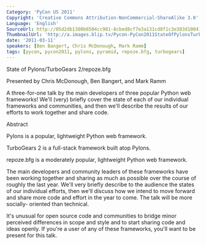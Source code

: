 ```yaml
---
Category: 'PyCon US 2011'
Copyright: 'Creative Commons Attribution-NonCommercial-ShareAlike 3.0'
Language: 'English'
SourceUrl: http://05d2db1380b6504cc981-8cbed8cf7e3a131cd8f1c3e383d10041.r93.cf2.rackcdn.com/pycon-us-2011/446_state-of-pylons-turbogears-2-repoze-bfg.mp4
ThumbnailUrl: 'http://a.images.blip.tv/Pycon-PyCon2011StateOfPylonsTurboGears2repozebfg818.png'
date: '2011-03-11'
speakers: [Ben Bangert, Chris McDonough, Mark Ramm]
tags: [pycon, pycon2011, pylons, pyramid, repoze.bfg, turbogears]
---
```

State of Pylons/TurboGears 2/repoze.bfg

Presented by Chris McDonough, Ben Bangert, and Mark Ramm

A three-for-one talk by the main developers of three popular Python web
frameworks! We'll (very) briefly cover the state of each of our individual
frameworks and communities, and then we'll describe the results of our efforts
to work together and share code.

Abstract

Pylons is a popular, lightweight Python web framework.

TurboGears 2 is a full-stack framework built atop Pylons.

repoze.bfg is a moderately popular, lightweight Python web framework.

The main developers and community leaders of these frameworks have been
working together and sharing as much as possible over the course of roughly
the last year. We'll very briefly describe to the audience the states of our
individual efforts, then we'll discuss how we intend to move forward and share
more code and effort in the year to come. The talk will be more socially-
oriented than technical.

It's unusual for open source code and communities to bridge minor perceived
differences in scope and style and to start sharing code and ideas openly. If
you're a user of any of these frameworks, you'll want to be present for this
talk.

